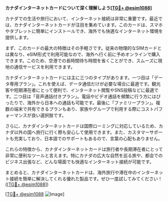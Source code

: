 **カナダインターネットカードについて深く理解しよう[[TG💪+ @esim1088](https://t.me/s/esim1088)]**

カナダでの生活や旅行において、インターネット接続は非常に重要です。最近では、カナダインターネットカードが注目を集めています。このカードは、スマホやタブレットに簡単にインストールでき、海外でも快適なインターネット環境を提供します。

まず、このカードの最大の特徴はその手軽さです。従来の物理的なSIMカードとは異なり、eSIM形式で利用可能なので、海外へ行く前に予めオンラインで購入できます。このため、空港での長時間待ち時間を省くことができ、スムーズに現地の通信サービスを利用できます。

カナダインターネットカードには主に三つのタイプがあります。一つ目は「データ専用プラン」。これを使えば、データ通信だけが必要な場合に最適です。観光客や短期滞在者にとって便利で、インターネット閲覧やSNS投稿などに最適です。二つ目は「音声通話付きプラン」。電話やビデオ通話を頻繁に行う方にはぴったりで、海外から日本への通話も可能です。最後に「ファミリープラン」。複数の端末で共有できるプランもあり、家族やグループで利用する際にコストパフォーマンスが良い選択肢です。

さらに、カナダインターネットカードは国際ローミングに対応しているため、カナダ以外の国へ旅行に行く際も安心して使用できます。また、カスタマーサポートも充実しており、日本語でのサポートもあるので、言葉の心配もありません。

これらの特徴から、カナダインターネットカードは旅行者や長期滞在者にとって非常に便利なツールと言えます。特にカナダの広大な自然を巡る旅や、都会でのビジネス出張など、どんな場面でも快適なインターネット接続が可能です。

まとめると、カナダインターネットカードは、海外旅行や滞在中のインターネット接続を簡単に解決してくれる優れた製品です。ぜひ一度試してみてください！([[TG💪+ @esim1088](https://t.me/s/esim1088)])

[[TG💪+ @esim1088](https://t.me/s/esim1088) ![Image](https://i.postimg.cc/Y0z9fWf4/image.png)]